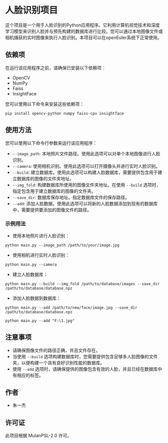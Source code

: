 # 人脸识别项目

这个项目是一个用于人脸识别的Python应用程序。它利用计算机视觉技术和深度学习模型来识别人脸并与预先构建的数据库进行比较。您可以通过本地图像文件或相机捕获的实时图像来执行人脸识别。本项目可以在openEuler系统下正常使用。

## 依赖项

在运行该应用程序之前，请确保已安装以下依赖项：

- OpenCV 
- NumPy
- Faiss 
- InsightFace 

您可以使用以下命令来安装这些依赖项：

```
pip install opencv-python numpy faiss-cpu insightface
```

## 使用方法

您可以使用以下命令行参数来运行该应用程序：

- `--image_path`: 本地照片文件路径。使用此选项可以对单个本地图像进行人脸识别。
- `--camera`: 使用相机识别。使用此选项可以打开摄像头并进行实时人脸识别。
- `--build`: 建立数据库。使用此选项可以构建人脸数据库，需要提供包含用于建立数据库的图像的文件夹地址。
- `--img_fold`: 构建数据库所使用的图像文件夹地址。在使用 `--build` 选项时，指定包含用于建立数据库的图像的文件夹。
- `--save_dir`: 数据库保存地址。指定数据库文件的保存路径。
- `--add`: 添加人脸数据。使用此选项可以将新的人脸数据添加到现有的数据库中，需要提供要添加的图像文件的路径。

### 示例用法

- 使用本地照片进行人脸识别：

```
python main.py --image_path /path/to/your/image.jpg
```

- 使用相机进行实时人脸识别：

```
python main.py --camera
```

- 建立人脸数据库：

```
python main.py --build --img_fold /path/to/database/images --save_dir /path/to/database/database.npz
```

- 添加人脸数据到数据库：

```
python main.py --add /path/to/new/face/image.jpg --save_dir /path/to/database/database.npz
```
```shell
python main.py --add "F:\1.jpg"
```

## 注意事项

- 请确保图像文件的路径正确，并且文件存在。
- 当使用 `--build` 选项构建数据库时，您需要提供包含足够多人脸图像的文件夹，以便构建一个具有良好识别性能的数据库。
- 使用 `--add` 选项时，请确保提供的图像包含有效的人脸，并且已经在数据库中有相应的标签。

## 作者

- 朱一杰

## 许可证

此项目根据 MulanPSL-2.0 许可。